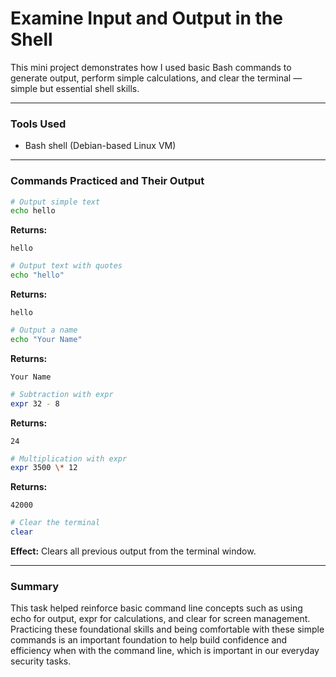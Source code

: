 # Examine Input and Output in the Shell

This mini project demonstrates how I used basic Bash commands to generate output, perform simple calculations, and clear the terminal — simple but essential shell skills.

---

### Tools Used
- Bash shell (Debian-based Linux VM)

---

### Commands Practiced and Their Output
```bash
# Output simple text
echo hello
```
**Returns:**
```
hello
```

```bash
# Output text with quotes
echo "hello"
```
**Returns:**
```
hello
```

```bash
# Output a name
echo "Your Name"
```
**Returns:**
```
Your Name
```

```bash
# Subtraction with expr
expr 32 - 8
```
**Returns:**
```
24
```

```bash
# Multiplication with expr
expr 3500 \* 12
```
**Returns:**
```
42000
```

```bash
# Clear the terminal
clear
```
**Effect:** Clears all previous output from the terminal window.

---

### Summary
This task helped reinforce basic command line concepts such as using echo for output, expr for calculations, and clear for screen management. Practicing these foundational skills and being comfortable with these simple commands is an important foundation to help build confidence and efficiency when with the command line, which is important in our everyday security tasks.
